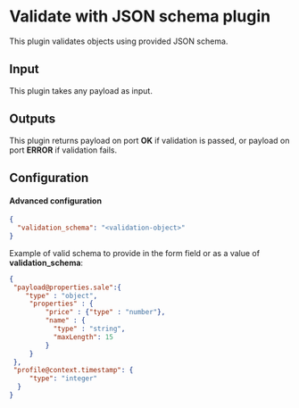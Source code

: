# Validate with JSON schema plugin

This plugin validates objects using provided JSON schema.

## Input
This plugin takes any payload as input.

## Outputs
This plugin returns payload on port **OK** if validation is passed, or payload
on port **ERROR** if validation fails.

## Configuration

#### Advanced configuration
```json
{
  "validation_schema": "<validation-object>"
}
```

Example of valid schema to provide in the form field or as a value of **validation_schema**:
```json
{
 "payload@properties.sale":{
    "type" : "object",
     "properties" : {
         "price" : {"type" : "number"},
         "name" : {
           "type" : "string", 
           "maxLength": 15
         }
     }
 },
 "profile@context.timestamp": {
     "type": "integer"
  }
}
```